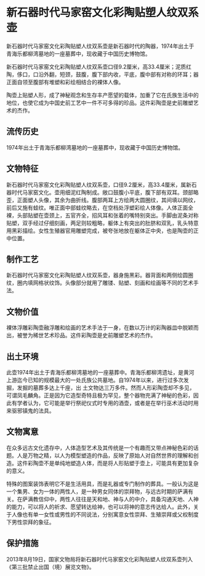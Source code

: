 # 新石器时代马家窑文化彩陶贴塑人纹双系壶

新石器时代马家窑文化彩陶贴塑人纹双系壶是新石器时代的陶器，1974年出土于青海乐都柳湾墓地的一座墓葬中，现收藏于中国历史博物馆。

新石器时代马家窑文化彩陶贴塑人纹双系壶口径9.2厘米，高33.4厘米；泥质红陶，侈口，口沿外翻，短颈，鼓腹，腹下部内收，平底，腹中部有对称的环耳；器正面自领至腹部有堆塑和彩绘相结合的裸体人像。

陶壶上贴塑人形，成了神秘观念和生存丰产愿望的载体，加重了它在氏族生活中的地位，也使它成为中国史前工艺中一件不可多得的珍品。这件彩陶壶是史前雕塑艺术的杰作。

## 流传历史

1974年出土于青海乐都柳湾墓地的一座墓葬中，现收藏于中国历史博物馆。

## 文物特征

新石器时代马家窑文化彩陶贴塑人纹双系壶，口径9.2厘米，高33.4厘米，属新石器时代马家窑文化。壶用细泥红陶制成。敞口鼓腹小平底，腹下部有双耳。颈部略歪，正面塑人头像，其余为曲折线。腹部两耳上方绘两大圆圈纹，其间填以网纹，前后又施有蛙纹。唯正面中部蛙纹略去，在空档处浮塑彩绘人体像。人体正面全裸，头部贴塑在壶颈上，五官齐全，招风耳和张着的嘴特别突出。手脚由泥条对称贴塑，双手经过仔细刻画，两足则较粗略，躯体上有突出的肚脐和双乳，乳头特意用黑彩描绘。女性生殖器官用雕塑完成，被夸张地放在躯体正中央，也是陶壶的正中位置。

## 制作工艺

新石器时代马家窑文化彩陶贴塑人纹双系壶，器身施黑彩。器背面和两侧绘圆圈纹，圈内填网格状纹饰。头像部分就用了雕镂、贴塑、刻画和绘画等不同的艺术手法。

## 文物价值

裸体浮雕彩陶壶融浮雕和绘画的艺术手法于一身，在数以万计的彩陶器皿中脱颖而出，被誉为稀世艺术珍品。这件彩陶壶是史前雕塑艺术的杰作。

## 出土环境

此壶1974年出土于青海乐都柳湾墓地的一座墓葬中。青海乐都柳湾遗址，是黄河上游迄今已知的规模最大的一处氏族公共墓地。自1974年以来，进行过多次发掘，发掘的墓葬多达上千座，出 土文物达三万多件。然而人形彩陶壶却不多见，可谓凤毛麟角。正是因为它造型奇特且极为罕见，整个器物充满了神秘的色彩，因此有学者认为，它可能是举行祭祀仪式时专用的酒壶，或者是在举行巫术活动时用来驱邪镇鬼的法具。

## 文物寓意

在众多远古文化遗存中，人体造型艺术及其传统是一个有趣而又带点神秘色彩的话题。人是万物之精，以人为模型塑造的作品，反映了原始人对自然世界的理解和创造。这件彩陶壶不是单纯地塑造人体，而是将人形贴塑于壶上，可能具有更加复杂的意义。

特殊的图案装饰表明它不是生活用具，而是礼器或专门制作的葬具。一般认为这是一个集男、女为一体的两性人，是一种男女同体的崇拜物，与远古时期的萨满有关。在萨满教信仰中，两性人往往是天和地、神与人的中介，具备沟通天地、人神的能力，可以将人的祈求、愿望转达给神，也可以将神的意志传达给人。此外，关于人像也有单一女性或男性的不同说法，分别寓意女性崇拜、生殖崇拜或父权制度下男性崇拜的象征。

## 保护措施

2013年8月19日，国家文物局将新石器时代马家窑文化彩陶贴塑人纹双系壶列入《第三批禁止出国（境）展览文物》。